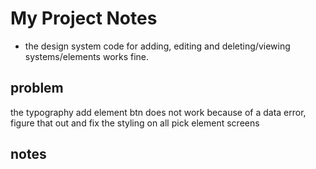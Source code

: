 # My Project Notes

- the design system code for adding, editing and deleting/viewing systems/elements works fine.

## problem

the typography add element btn does not work because of a data error, figure that out and fix the styling on all pick element screens

## notes
